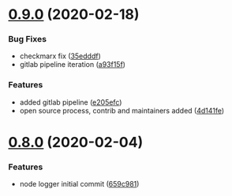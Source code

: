 <a name="0.9.0"></a>
# [0.9.0](https://gitlab.nonprod.dwpcloud.uk/engineering-practice/dwp-node-logger/compare/0.8.0...0.9.0) (2020-02-18)


### Bug Fixes

* checkmarx fix ([35edddf](https://gitlab.nonprod.dwpcloud.uk/engineering-practice/dwp-node-logger/commit/35edddf))
* gitlab pipeline iteration ([a93f15f](https://gitlab.nonprod.dwpcloud.uk/engineering-practice/dwp-node-logger/commit/a93f15f))


### Features

* added gitlab pipeline ([e205efc](https://gitlab.nonprod.dwpcloud.uk/engineering-practice/dwp-node-logger/commit/e205efc))
* open source process, contrib and maintainers added ([4d141fe](https://gitlab.nonprod.dwpcloud.uk/engineering-practice/dwp-node-logger/commit/4d141fe))



<a name="0.8.0"></a>
# [0.8.0](https://gitlab.nonprod.dwpcloud.uk/engineering-practice/dwp-node-logger/compare/659c981...0.8.0) (2020-02-04)


### Features

* node logger initial commit ([659c981](https://gitlab.nonprod.dwpcloud.uk/engineering-practice/dwp-node-logger/commit/659c981))



